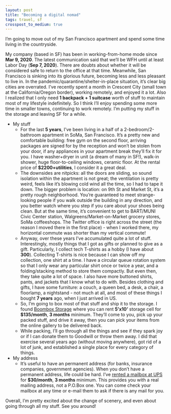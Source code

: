 ```yaml
---
layout: post
title: "Becoming a digital nomad"
tags: travel, sf
crosspost_to_medium: true
---
```


I’m going to move out of my San Francisco apartment and spend some time living in the countryside.

My company (based in SF) has been in working-from-home mode since **Mar 9, 2020**. The latest communication said that we’ll be WFH until at least Labor Day (**Sep 7, 2020**). There are doubts about whether it will be considered safe to return to the office at that time. Meanwhile, San Francisco is sinking into its glorious future, becoming less and less pleasant to live in. In the pandemic/quarantine/shelter-in-place situation, it’s clear big cities are overrated. I’ve recently spent a month in Crescent City (small town at the California/Oregon border), working remotely, and enjoyed it a lot. Also I realized that I only need **1 backpack + 1 suitcase** worth of stuff to maintain most of my lifestyle indefinitely. So I think I’ll enjoy spending some more time in smaller towns, continuing to work remotely. I’m putting my stuff in the storage and leaving SF for a while.

* My stuff
    * For the last **5 years**, I’ve been living in a half of a 2-bedroom/2-bathroom apartment in SoMa, San Francisco. It’s a pretty new and comfortable building: free gym on the second floor, arriving packages are signed for by the reception and won’t be stolen from your door, if any appliances in your apartment break they’ll fix it for you. I have washer+dryer in unit (a dream of many in SF!), walk-in shower, huge floor-to-ceiling windows, ceramic floor. At the rental price of **$2200+utilities**, I consider it a great deal.
    * The downsides are nitpicks: all the doors are sliding, so sound isolation within the apartment is not great; the ventilation is pretty weird, feels like it’s blowing cold wind all the time, so I had to tape it down. The bigger problem is location: on 9th St and Market St, it’s a pretty rough neighborhood. You’re guaranteed to meet strange-looking people if you walk outside the building in any direction, and you better watch where you step if you care about your shoes being clean. But at the same time, it’s convenient to get to BART/MUNI Civic Center station, Walgreens/Market-on-Market grocery stores, SoMa coffeeshops. The Twitter office is right across the street (the reason I moved there in the first place) - when I worked there, my horizontal commute was shorter than my vertical commute!
    * Anyway, over these years I’ve accumulated quite a lot of stuff. Interestingly, mostly things that I got as gifts or planned to give as a gift. Particularly, I collect tech T-shirts as a hobby (I have about **300**). Collecting T-shirts is nice because I can show off my collection, one shirt at a time. I have a circular queue rotation system so that I only wear any particular shirt once or twice a year, and a folding/stacking method to store them compactly. But even then, they take quite a lot of space. I also have more buttoned shirts, pants, and jackets that I know what to do with. Besides clothing and gifts, I have some furniture: a couch, a queen bed, a desk, a chair, a floorlamp, a nightstand - not much at all, and most of these things I bought **7 years** ago, when I just arrived in US.
    * So, I’m going to box most of that stuff and ship it to the storage. I found [Boombox Storage](https://www.boomboxstorage.com/) where you can rent **5’x10’** storage cell for **$135/month**, **3 months** minimum. They’ll come to you, pick up your packed stuff, and drive it away, then you can pick your items from the online gallery to be delivered back.
    * While packing, I’ll go through all the things and see if they spark joy or if I can donate them to Goodwill or throw them away.  I did that exercise several years ago (without moving anywhere), got rid of a lot of junk, and established a single place for every category of things.
* My address
    * It’s useful to have an permanent address (for banks, insurance companies, government agencies). When you don’t have a permanent address, life could be hard. I’ve [rented a mailbox at UPS](https://www.theupsstore.com/mailboxes) for **$30/month**, **3 months** minimum. This provides you with a real mailing address, not a P.O.Box one. You can come check your mailbox at any time or e-mail them to ask if there is any mail for you.

Overall, I’m pretty excited about the change of scenery, and even about going through all my stuff. See you around!
